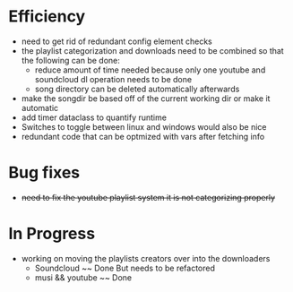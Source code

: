 # Efficiency 
+ need to get rid of redundant config element checks
+ the playlist categorization and downloads need to be combined so that the following can be done: 
    + reduce amount of time needed because only one youtube and soundcloud dl operation needs to be done
    + song directory can be deleted automatically afterwards
+ make the songdir be based off of the current working dir or make it automatic
+ add timer dataclass to quantify runtime
+ Switches to toggle between linux and windows would also be nice
+ redundant code that can be optmized with vars after fetching info 

# Bug fixes
+ ~~need to fix the youtube playlist system it is not categorizing properly~~


# In Progress
+ working on moving the playlists creators over into the downloaders
    + Soundcloud ~~ Done But needs to be refactored
    + musi && youtube ~~ Done
